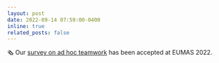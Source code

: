 ```yaml
---
layout: post
date: 2022-09-14 07:59:00-0400
inline: true
related_posts: false
---
```


:newspaper_roll: Our <a href='https://arxiv.org/pdf/2202.10450.pdf'>survey on ad hoc teamwork</a> has been accepted at EUMAS 2022.